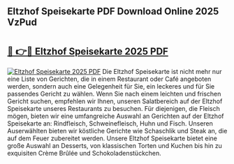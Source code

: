 ## Eltzhof Speisekarte PDF Download Online 2025 VzPud

# <h2><a href="http://gcdusfx.nevu.top/?p=Eltzhof+Speisekarte">🔗 👉🔴 Eltzhof Speisekarte 2025 PDF</a></h2>

[![Eltzhof Speisekarte 2025 PDF](https://i.imgur.com/dBaPXMq.png)](http://gcdusfx.nevu.top/?p=Eltzhof+Speisekarte)
Die Eltzhof Speisekarte ist nicht mehr nur eine Liste von Gerichten, die in einem Restaurant oder Café angeboten werden, sondern auch eine Gelegenheit für Sie, ein leckeres und für Sie passendes Gericht zu wählen. Wenn Sie nach einem leichten und frischen Gericht suchen, empfehlen wir Ihnen, unseren Salatbereich auf der Eltzhof Speisekarte unseres Restaurants zu besuchen. Für diejenigen, die Fleisch mögen, bieten wir eine umfangreiche Auswahl an Gerichten auf der Eltzhof Speisekarte an: Rindfleisch, Schweinefleisch, Huhn und Fisch. Unseren Auserwählten bieten wir köstliche Gerichte wie Schaschlik und Steak an, die auf dem Feuer zubereitet werden. Unsere Eltzhof Speisekarte bietet eine große Auswahl an Desserts, von klassischen Torten und Kuchen bis hin zu exquisiten Crème Brûlée und Schokoladenstückchen.
